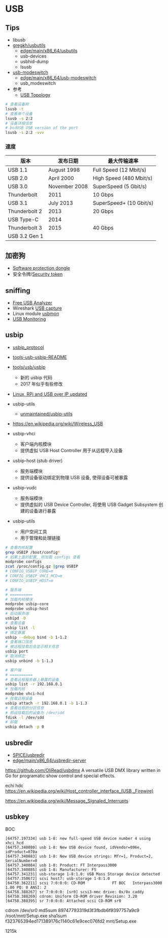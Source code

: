 # USB

## Tips

- libusb
- [gregkh/usbutils](https://github.com/gregkh/usbutils)
  - [edge/main/x86_64/usbutils](https://pkgs.alpinelinux.org/package/edge/main/x86_64/usbutils)
  - usb-devices
  - usbhid-dump
  - lsusb
- [usb-modeswitch](http://www.draisberghof.de/usb_modeswitch/)
  - [edge/main/x86_64/usb-modeswitch](https://pkgs.alpinelinux.org/package/edge/main/x86_64/usb-modeswitch)
  - usb_modeswitch
- 参考
  - [USB Topology](http://www.usblyzer.com/usb-topology.htm)

```bash
# 查看设备树
lsusb -t
# 查看单个设备
lsusb -s 2:2
# 设备详细信息
# bcdUSB USB version of the port
lsusb -s 2:2 -vvv
```

### 速度

| 版本          | 发布日期      | 最大传输速率            |
| ------------- | ------------- | ----------------------- |
| USB 1.1       | August 1998   | Full Speed (12 Mbit/s)  |
| USB 2.0       | April 2000    | High Speed (480 Mbit/s) |
| USB 3.0       | November 2008 | SuperSpeed (5 Gbit/s)   |
| Thunderbolt   | 2011          | 10 Gbps                 |
| USB 3.1       | July 2013     | SuperSpeed+ (10 Gbit/s) |
| Thunderbolt 2 | 2013          | 20 Gbps                 |
| USB Type-C    | 2014          |
| Thunderbolt 3 | 2015          | 40 Gbps                 |
| USB 3.2 Gen 1 |

## 加密狗

- [Software protection dongle](https://en.wikipedia.org/wiki/Software_protection_dongle)
- 安全令牌/[Security token](https://en.wikipedia.org/wiki/Security_token)

## sniffing

- [Free USB Analyzer](https://freeusbanalyzer.com/)
- Wireshark [USB capture](https://wiki.wireshark.org/CaptureSetup/USB)
- Linux module [usbmon](https://www.kernel.org/doc/Documentation/usb/usbmon.txt)
- [USB Monitoring](http://tjworld.net/wiki/Linux/Ubuntu/USBmonitoring)

## usbip

- [usbip_protocol](https://www.kernel.org/doc/Documentation/usb/usbip_protocol.txt)
- [tools-usb-usbip-README](https://www.kernel.org/doc/readme/tools-usb-usbip-README)
- [tools/usb/usbip](https://github.com/torvalds/linux/tree/master/tools/usb/usbip)
  - 新的 usbip 代码
  - 2017 年似乎有些修改
- [Linux, RPi and USB over IP updated](http://web.archive.org/web/20160403200320/http://blog.3mdeb.com/2015/10/27/linux/)
- usbip-utils
  - [unmaintained/usbip-utils](https://github.com/alpinelinux/aports/tree/master/unmaintained/usbip-utils)
- https://en.wikipedia.org/wiki/Wireless_USB

- usbip-vhci
  - 客户端内核模块
  - 提供虚拟 USB Host Controller 用于从远程导入设备
- usbip-host (stub driver)
  - 服务端模块
  - 提供设备驱动绑定到物理 USB 设备, 使得设备可被暴露
- usbip-vudc
  - 服务端模块
  - 提供虚拟的 USB Device Controller, 将使用 USB Gadget Subsystem 创建的设备进行暴露
- usbip-utils
  - 用户空间工具
  - 用于管理和处理链接

```bash
# 查看内核配置
grep USBIP /boot/config*
# 如果上面的配置, 则加载 configs 查看
modprobe configs
zcat /proc/config.gz |grep USBIP
# CONFIG_USBIP_CORE=m
# CONFIG_USBIP_VHCI_HCD=m
# CONFIG_USBIP_HOST=m

# 服务端
# ==========
# 加载内核模块
modprobe usbip-core
modprobe usbip-host
# 启动服务端
usbipd -D
# 查看设备
usbip list -l
# 绑定暴露
usbip --debug bind -b 1-1.2
# 查看端口信息
# 被远程挂载后会显示相关信息
usbip port
# 取消绑定
usbip unbind -b 1-1.3

# 客户端
# ==========
# 查看远程服务器上暴露的设备
usbip list -r 192.168.0.1
# 加载内核
modprobe vhci-hcd
# 挂载远程设备
usbip attach -r 192.168.0.1 -b 1-1.3
# 查看远程的分区信息
# 假设挂载后的设备为 /dev/sdd
fdisk -l /dev/sdd
# 卸载
usbip detach -p 0
```

## usbredir

- [SPICE/usbredir](https://github.com/SPICE/usbredir)
- [edge/main/x86_64/usbredir-server](https://pkgs.alpinelinux.org/package/edge/main/x86_64/usbredir-server)

https://github.com/OliRead/usbdmx
A versatile USB DMX library written in Go for programatic show control and special effects.

echi hdc
https://en.wikipedia.org/wiki/Host_controller_interface_(USB,_Firewire)

https://en.wikipedia.org/wiki/Message_Signaled_Interrupts

## usbkey

BOC

```
[64757.197334] usb 1-8: new full-speed USB device number 4 using xhci_hcd
[64757.340880] usb 1-8: New USB device found, idVendor=096e, idProduct=070a
[64757.340883] usb 1-8: New USB device strings: Mfr=1, Product=2, SerialNumber=0
[64757.340884] usb 1-8: Product: FT Interpass3000
[64757.340885] usb 1-8: Manufacturer: FS
[64757.341231] usb-storage 1-8:1.0: USB Mass Storage device detected
[64757.350672] scsi host7: usb-storage 1-8:1.0
[64758.362211] scsi 7:0:0:0: CD-ROM            FT BOC   Interpass3000    1.00 PQ: 0 ANSI: 2
[64758.388267] sr 7:0:0:0: [sr0] scsi3-mmc drive: 0x/0x caddy
[64758.388269] cdrom: Uniform CD-ROM driver Revision: 3.20
[64758.388395] sr 7:0:0:0: Attached scsi CD-ROM sr0
```

cdrom
/dev/sr0
md5sum
89747793319d3f3fbdb6f9397757a9c9 /root/mnt/Setup.exe
sha1sum
f323765394ed171389176c1140c61e9cec076fd2 mnt/Setup.exe

1215k
